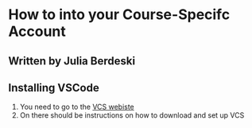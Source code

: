 # How to into your Course-Specifc Account
Written by Julia Berdeski
---
## Installing VSCode
1. You need to go to the [VCS webiste](https://code.visualstudio.com/)
2. On there should be instructions on how to download and set up VCS
